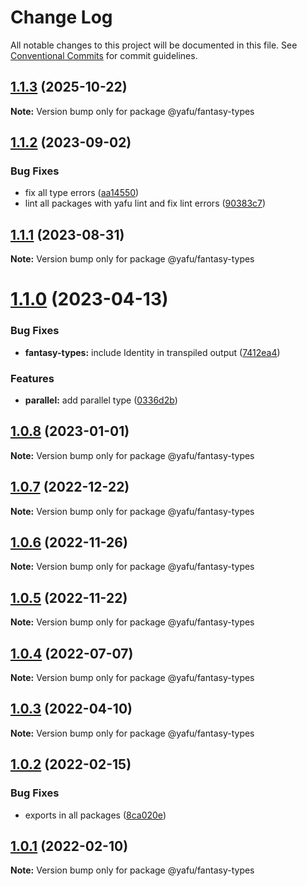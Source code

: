 # Change Log

All notable changes to this project will be documented in this file.
See [Conventional Commits](https://conventionalcommits.org) for commit guidelines.

## [1.1.3](https://github.com/TheLudd/yafu-mono/compare/@yafu/fantasy-types@1.1.2...@yafu/fantasy-types@1.1.3) (2025-10-22)

**Note:** Version bump only for package @yafu/fantasy-types

## [1.1.2](https://github.com/TheLudd/yafu-mono/compare/@yafu/fantasy-types@1.1.1...@yafu/fantasy-types@1.1.2) (2023-09-02)

### Bug Fixes

- fix all type errors ([aa14550](https://github.com/TheLudd/yafu-mono/commit/aa14550f3c1b5ee1e0c2bb9df996792d8da87214))
- lint all packages with yafu lint and fix lint errors ([90383c7](https://github.com/TheLudd/yafu-mono/commit/90383c7f72ebd7f00cdad49d93f07d13e5c49f95))

## [1.1.1](https://github.com/TheLudd/yafu-mono/compare/@yafu/fantasy-types@1.1.0...@yafu/fantasy-types@1.1.1) (2023-08-31)

**Note:** Version bump only for package @yafu/fantasy-types

# [1.1.0](https://github.com/TheLudd/yafu-mono/compare/@yafu/fantasy-types@1.0.8...@yafu/fantasy-types@1.1.0) (2023-04-13)

### Bug Fixes

- **fantasy-types:** include Identity in transpiled output ([7412ea4](https://github.com/TheLudd/yafu-mono/commit/7412ea4223334daaa86eb6eed25acd8fc5e2050b))

### Features

- **parallel:** add parallel type ([0336d2b](https://github.com/TheLudd/yafu-mono/commit/0336d2b6ad60a6c2948d88b8efdf412da3d3ee0f))

## [1.0.8](https://github.com/TheLudd/yafu-mono/compare/@yafu/fantasy-types@1.0.7...@yafu/fantasy-types@1.0.8) (2023-01-01)

**Note:** Version bump only for package @yafu/fantasy-types

## [1.0.7](https://github.com/TheLudd/yafu-mono/compare/@yafu/fantasy-types@1.0.6...@yafu/fantasy-types@1.0.7) (2022-12-22)

**Note:** Version bump only for package @yafu/fantasy-types

## [1.0.6](https://github.com/TheLudd/yafu-mono/compare/@yafu/fantasy-types@1.0.5...@yafu/fantasy-types@1.0.6) (2022-11-26)

**Note:** Version bump only for package @yafu/fantasy-types

## [1.0.5](https://github.com/TheLudd/yafu-mono/compare/@yafu/fantasy-types@1.0.4...@yafu/fantasy-types@1.0.5) (2022-11-22)

**Note:** Version bump only for package @yafu/fantasy-types

## [1.0.4](https://github.com/TheLudd/yafu-mono/compare/@yafu/fantasy-types@1.0.3...@yafu/fantasy-types@1.0.4) (2022-07-07)

**Note:** Version bump only for package @yafu/fantasy-types

## [1.0.3](https://github.com/TheLudd/yafu-mono/compare/@yafu/fantasy-types@1.0.2...@yafu/fantasy-types@1.0.3) (2022-04-10)

**Note:** Version bump only for package @yafu/fantasy-types

## [1.0.2](https://github.com/TheLudd/yafu-mono/compare/@yafu/fantasy-types@1.0.1...@yafu/fantasy-types@1.0.2) (2022-02-15)

### Bug Fixes

- exports in all packages ([8ca020e](https://github.com/TheLudd/yafu-mono/commit/8ca020e4e8e41d0500610936e5cae34114d752dd))

## [1.0.1](https://github.com/TheLudd/yafu-mono/compare/@yafu/fantasy-types@1.0.0...@yafu/fantasy-types@1.0.1) (2022-02-10)

**Note:** Version bump only for package @yafu/fantasy-types
